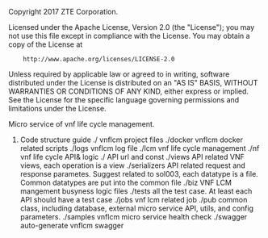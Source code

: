 Copyright 2017 ZTE Corporation.

Licensed under the Apache License, Version 2.0 (the "License");
you may not use this file except in compliance with the License.
You may obtain a copy of the License at

        http://www.apache.org/licenses/LICENSE-2.0

Unless required by applicable law or agreed to in writing, software
distributed under the License is distributed on an "AS IS" BASIS,
WITHOUT WARRANTIES OR CONDITIONS OF ANY KIND, either express or implied.
See the License for the specific language governing permissions and
limitations under the License.

Micro service of vnf life cycle management.

1. Code structure guide
   ./         vnflcm project files
   ./docker   vnflcm docker related scripts
   ./logs     vnflcm log file
   ./lcm      vnf life cycle management
       ./nf      vnf life cycle API& logic
             ./               API url and const
             ./views          API related VNF views, each operation is a view
             ./serializers    API related request and response parametes.
                              Suggest related to sol003, each datatype is a file.
                              Common datatypes are put into the common file
             ./biz            VNF LCM mangement busyness logic files
             ./tests          all the test case. At least each API should have a test case
       ./jobs      vnf lcm related job
       ./pub       common class, including database, external micro service API, utils, and config parameters.
       ./samples   vnflcm micro service health check
       ./swagger   auto-generate vnflcm swagger
